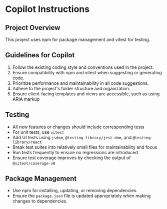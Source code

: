 # Copilot Instructions

## Project Overview
This project uses npm for package management and vitest for testing.

## Guidelines for Copilot
1. Follow the existing coding style and conventions used in the project.
2. Ensure compatibility with npm and vitest when suggesting or generating code.
3. Prioritize performance and maintainability in all code suggestions.
4. Adhere to the project's folder structure and organization.
5. Ensure client-facing templates and views are accessible, such as using ARIA markup

## Testing
- All new features or changes should include corresponding tests
- For unit tests, use `vitest`
- Add UI tests using `jsdom`, `@testing-library/jest-dom`, and `@testing-library/react`
- Break test suites into relatively small files for maintainability and focus
- Run tests frequently to ensure no regressions are introduced
- Ensure test coverage improves by checking the output of `@vitest/coverage-v8`

## Package Management
- Use npm for installing, updating, or removing dependencies.
- Ensure the `package.json` file is updated appropriately when making changes to dependencies.
